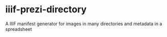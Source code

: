 # iiif-prezi-directory
A IIIF manifest generator for images in many directories and metadata in a spreadsheet
